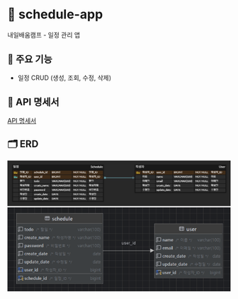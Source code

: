 # 📅 schedule-app
내일배움캠프 - 일정 관리 앱

## 📌 주요 기능
- 일정 CRUD (생성, 조회, 수정, 삭제)

## 📑 API 명세서

[API 명세서](https://documenter.getpostman.com/view/44733463/2sB2jAaTZM)

## 🗂️ ERD

![imgERD.png](readme/imgERD.png)
![sql.png](readme/sql.png)